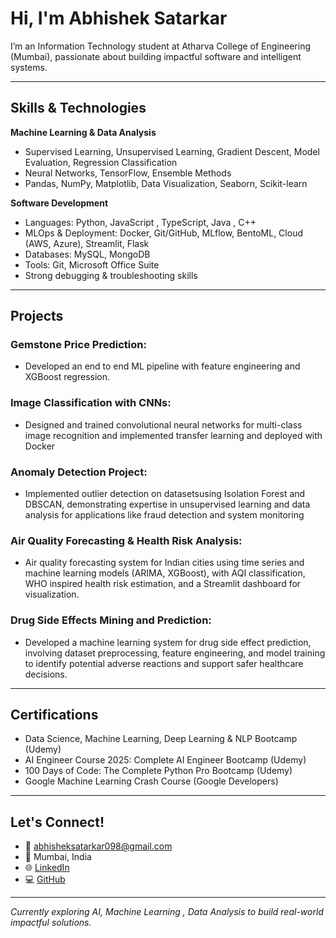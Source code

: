 # Hi, I'm Abhishek Satarkar

I’m an Information Technology student at Atharva College of Engineering (Mumbai), passionate about building impactful software and intelligent systems.

---

## Skills & Technologies

**Machine Learning & Data Analysis**  
- Supervised Learning, Unsupervised Learning, Gradient Descent, Model Evaluation, Regression Classification  
- Neural Networks, TensorFlow, Ensemble Methods  
- Pandas, NumPy, Matplotlib, Data Visualization, Seaborn, Scikit-learn  

**Software Development**  
- Languages: Python, JavaScript , TypeScript, Java , C++
- MLOps & Deployment: Docker, Git/GitHub, MLflow, BentoML, Cloud (AWS, Azure), Streamlit, Flask  
- Databases: MySQL, MongoDB  
- Tools: Git, Microsoft Office Suite  
- Strong debugging & troubleshooting skills

---

## Projects

###  Gemstone Price Prediction:

- Developed an end to end ML pipeline with feature engineering and XGBoost regression.

###  Image Classification with CNNs: 

- Designed and trained convolutional neural networks for multi-class image recognition and implemented transfer learning and deployed with Docker

###  Anomaly Detection Project:

- Implemented outlier detection on datasetsusing Isolation Forest and DBSCAN, demonstrating expertise in unsupervised learning and data analysis for applications like fraud detection and system monitoring

###  Air Quality Forecasting & Health Risk Analysis:

- Air quality forecasting system for Indian cities using time series and machine learning models (ARIMA, XGBoost), with AQI classification, WHO inspired health risk estimation, and a Streamlit dashboard for visualization.

###  Drug Side Effects Mining and Prediction:

- Developed a machine learning system for drug side effect prediction, involving dataset preprocessing, feature engineering, and model training to identify potential adverse reactions and support safer healthcare decisions.

---

##  Certifications

- Data Science, Machine Learning, Deep Learning & NLP Bootcamp (Udemy)
- AI Engineer Course 2025: Complete AI Engineer Bootcamp (Udemy)
- 100 Days of Code: The Complete Python Pro Bootcamp (Udemy)
- Google Machine Learning Crash Course (Google Developers)

---

##  Let's Connect!

- 📧 abhisheksatarkar098@gmail.com  
- 📍 Mumbai, India  
- 🌐 [LinkedIn](https://www.linkedin.com/in/abhishek-satarkar-9742)  
- 💻 [GitHub](https://github.com/yuno7777)

---

*Currently exploring AI, Machine Learning , Data Analysis to build real-world impactful solutions.*
